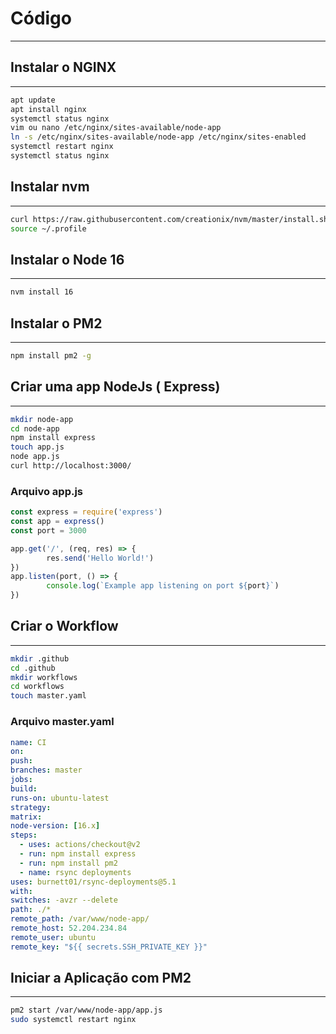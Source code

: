 # Código

---

## Instalar o NGINX

---

```bash
apt update
apt install nginx
systemctl status nginx
vim ou nano /etc/nginx/sites-available/node-app
ln -s /etc/nginx/sites-available/node-app /etc/nginx/sites-enabled
systemctl restart nginx
systemctl status nginx
```

## Instalar nvm

---

```bash
curl https://raw.githubusercontent.com/creationix/nvm/master/install.sh | bash
source ~/.profile
```

## Instalar o Node 16

---

```bash
nvm install 16
```

## Instalar o PM2

---

```bash
npm install pm2 -g
```

## Criar uma app NodeJs ( Express)

---

```bash
mkdir node-app
cd node-app
npm install express
touch app.js
node app.js
curl http://localhost:3000/
```

### Arquivo app.js

```jsx
const express = require('express')
const app = express()
const port = 3000

app.get('/', (req, res) => {
		res.send('Hello World!')
})
app.listen(port, () => {
		console.log(`Example app listening on port ${port}`)
})
```

## Criar o Workflow

---

```bash
mkdir .github
cd .github
mkdir workflows
cd workflows
touch master.yaml
```

### Arquivo master.yaml

```yaml
name: CI
on:
push:
branches: master
jobs:
build:
runs-on: ubuntu-latest
strategy:
matrix:
node-version: [16.x]
steps:
  - uses: actions/checkout@v2
  - run: npm install express
  - run: npm install pm2
  - name: rsync deployments
uses: burnett01/rsync-deployments@5.1
with:
switches: -avzr --delete
path: ./*
remote_path: /var/www/node-app/
remote_host: 52.204.234.84
remote_user: ubuntu
remote_key: "${{ secrets.SSH_PRIVATE_KEY }}"
```

## Iniciar a Aplicação com PM2

---

```bash
pm2 start /var/www/node-app/app.js
sudo systemctl restart nginx
```